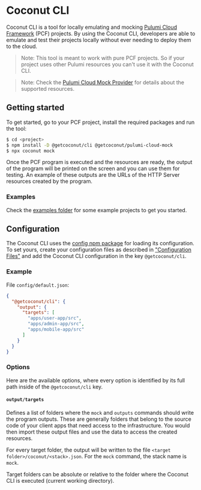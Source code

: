 # Coconut CLI

Coconut CLI is a tool for locally emulating and mocking [Pulumi Cloud Framework](https://github.com/pulumi/pulumi-cloud) (PCF) projects. By using the Coconut CLI, developers are able to emulate and test their projects locally without ever needing to deploy them to the cloud.

> Note: This tool is meant to work with pure PCF projects. So if your project uses other Pulumi resources you can't use it with the Coconut CLI.

> Note: Check the [Pulumi Cloud Mock Provider](https://www.npmjs.com/package/@getcoconut/pulumi-cloud-mock) for details about the supported resources.

## Getting started

To get started, go to your PCF project, install the required packages and run the tool:

```sh
$ cd <project>
$ npm install -D @getcoconut/cli @getcoconut/pulumi-cloud-mock
$ npx coconut mock
```

Once the PCF program is executed and the resources are ready, the output of the program will be printed on the screen and you can use them for testing. An example of these outputs are the URLs of the HTTP Server resources created by the program.

### Examples

Check the [examples folder](./examples) for some example projects to get you started.

## Configuration

The Coconut CLI uses the [config npm package](https://www.npmjs.com/package/config) for loading its configuration. To set yours, create your configuration files as described in ["Configuration Files"](https://github.com/lorenwest/node-config/wiki/Configuration-Files) and add the Coconut CLI configuration in the key `@getcoconut/cli`.

### Example

File `config/default.json`:

```json
{
  "@getcoconut/cli": {
    "output": {
      "targets": [
        "apps/user-app/src",
        "apps/admin-app/src",
        "apps/mobile-app/src"
      ]
    }
  }
}
```

### Options

Here are the available options, where every option is identified by its full path inside of the `@getcoconut/cli` key.

#### `output/targets`

Defines a list of folders where the `mock` and `outputs` commands should write the program outputs. These are generally folders that belong to the source code of your client apps that need access to the infrastructure. You would then import these output files and use the data to access the created resources.

For every target folder, the output will be written to the file `<target folder>/coconut/<stack>.json`. For the `mock` command, the stack name is `mock`.

Target folders can be absolute or relative to the folder where the Coconut CLI is executed (current working directory).

